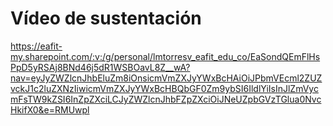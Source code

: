 # Vídeo de sustentación

<https://eafit-my.sharepoint.com/:v:/g/personal/lmtorresv_eafit_edu_co/EaSondQEmFlHsPpD5yRSAj8BNd46j5dR1WSBOavL8Z__wA?nav=eyJyZWZlcnJhbEluZm8iOnsicmVmZXJyYWxBcHAiOiJPbmVEcml2ZUZvckJ1c2luZXNzIiwicmVmZXJyYWxBcHBQbGF0Zm9ybSI6IldlYiIsInJlZmVycmFsTW9kZSI6InZpZXciLCJyZWZlcnJhbFZpZXciOiJNeUZpbGVzTGlua0NvcHkifX0&e=RMUwpl>
